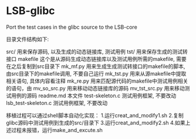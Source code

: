 # LSB-glibc

Port the test cases in the glibc source to the LSB-core

目录文件结构如下:

src/ 用来保存源码, 以及生成的动态链接库, 测试用例
tst/ 用来保存生成的测试转接口
makefile 这个是从源码生成动态链接库以及测试用例所需的makefile, 需要在之后复制到src目录下
mk_mf.py 用来生成生成测试转接口的makefile的脚本, 由src目录下的makefile调用, 不要自己运行
mk_tst.py 用来从源makefile中提取相关语句, 具体内容看注释
mk_re.py 用来匹配源代码的makefile中测试用例相关的语句，由 mv_so_src.py 用来移动动态链接库的源码
mv_tst_src.py 用来移动测试用例的源码
readme.md 本文件
test-skeleton.c 测试用例框架, 不要改动
lsb_test-skeleton.c 测试用例框架, 不要改动

移植过程可以通过shell脚本自动化实现： 1.运行creat_and_modify1.sh 2.复制glibc源码中测试用例到生成的src/目录下 3.运行creat_and_modify2.sh 4.如果上述过程未报错，运行make_and_excute.sh

